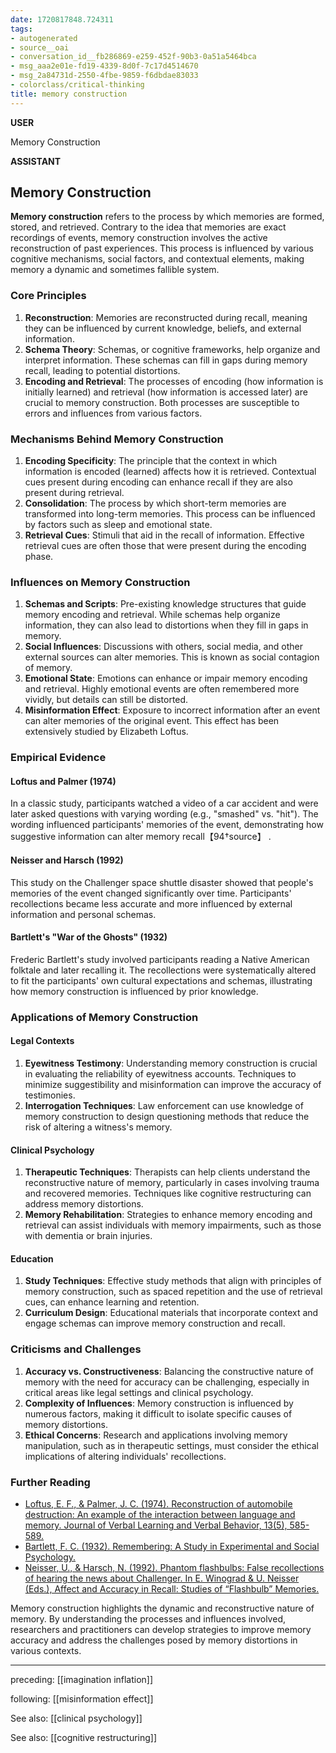 ```yaml
---
date: 1720817848.724311
tags:
- autogenerated
- source__oai
- conversation_id__fb286869-e259-452f-90b3-0a51a5464bca
- msg_aaa2e01e-fd19-4339-8d0f-7c17d4514670
- msg_2a84731d-2550-4fbe-9859-f6dbdae83033
- colorclass/critical-thinking
title: memory construction
---
```


**USER**

Memory Construction


**ASSISTANT**

## Memory Construction

**Memory construction** refers to the process by which memories are formed, stored, and retrieved. Contrary to the idea that memories are exact recordings of events, memory construction involves the active reconstruction of past experiences. This process is influenced by various cognitive mechanisms, social factors, and contextual elements, making memory a dynamic and sometimes fallible system.

### Core Principles

1. **Reconstruction**: Memories are reconstructed during recall, meaning they can be influenced by current knowledge, beliefs, and external information.
2. **Schema Theory**: Schemas, or cognitive frameworks, help organize and interpret information. These schemas can fill in gaps during memory recall, leading to potential distortions.
3. **Encoding and Retrieval**: The processes of encoding (how information is initially learned) and retrieval (how information is accessed later) are crucial to memory construction. Both processes are susceptible to errors and influences from various factors.

### Mechanisms Behind Memory Construction

1. **Encoding Specificity**: The principle that the context in which information is encoded (learned) affects how it is retrieved. Contextual cues present during encoding can enhance recall if they are also present during retrieval.
2. **Consolidation**: The process by which short-term memories are transformed into long-term memories. This process can be influenced by factors such as sleep and emotional state.
3. **Retrieval Cues**: Stimuli that aid in the recall of information. Effective retrieval cues are often those that were present during the encoding phase.

### Influences on Memory Construction

1. **Schemas and Scripts**: Pre-existing knowledge structures that guide memory encoding and retrieval. While schemas help organize information, they can also lead to distortions when they fill in gaps in memory.
2. **Social Influences**: Discussions with others, social media, and other external sources can alter memories. This is known as social contagion of memory.
3. **Emotional State**: Emotions can enhance or impair memory encoding and retrieval. Highly emotional events are often remembered more vividly, but details can still be distorted.
4. **Misinformation Effect**: Exposure to incorrect information after an event can alter memories of the original event. This effect has been extensively studied by Elizabeth Loftus.

### Empirical Evidence

#### Loftus and Palmer (1974)

In a classic study, participants watched a video of a car accident and were later asked questions with varying wording (e.g., "smashed" vs. "hit"). The wording influenced participants' memories of the event, demonstrating how suggestive information can alter memory recall【94†source】 .

#### Neisser and Harsch (1992)

This study on the Challenger space shuttle disaster showed that people's memories of the event changed significantly over time. Participants' recollections became less accurate and more influenced by external information and personal schemas.

#### Bartlett's "War of the Ghosts" (1932)

Frederic Bartlett's study involved participants reading a Native American folktale and later recalling it. The recollections were systematically altered to fit the participants' own cultural expectations and schemas, illustrating how memory construction is influenced by prior knowledge.

### Applications of Memory Construction

#### Legal Contexts

1. **Eyewitness Testimony**: Understanding memory construction is crucial in evaluating the reliability of eyewitness accounts. Techniques to minimize suggestibility and misinformation can improve the accuracy of testimonies.
2. **Interrogation Techniques**: Law enforcement can use knowledge of memory construction to design questioning methods that reduce the risk of altering a witness's memory.

#### Clinical Psychology

1. **Therapeutic Techniques**: Therapists can help clients understand the reconstructive nature of memory, particularly in cases involving trauma and recovered memories. Techniques like cognitive restructuring can address memory distortions.
2. **Memory Rehabilitation**: Strategies to enhance memory encoding and retrieval can assist individuals with memory impairments, such as those with dementia or brain injuries.

#### Education

1. **Study Techniques**: Effective study methods that align with principles of memory construction, such as spaced repetition and the use of retrieval cues, can enhance learning and retention.
2. **Curriculum Design**: Educational materials that incorporate context and engage schemas can improve memory construction and recall.

### Criticisms and Challenges

1. **Accuracy vs. Constructiveness**: Balancing the constructive nature of memory with the need for accuracy can be challenging, especially in critical areas like legal settings and clinical psychology.
2. **Complexity of Influences**: Memory construction is influenced by numerous factors, making it difficult to isolate specific causes of memory distortions.
3. **Ethical Concerns**: Research and applications involving memory manipulation, such as in therapeutic settings, must consider the ethical implications of altering individuals' recollections.

### Further Reading

- [Loftus, E. F., & Palmer, J. C. (1974). Reconstruction of automobile destruction: An example of the interaction between language and memory. Journal of Verbal Learning and Verbal Behavior, 13(5), 585-589.](https://www.sciencedirect.com/science/article/abs/pii/S0022537174800113)
- [Bartlett, F. C. (1932). Remembering: A Study in Experimental and Social Psychology.](https://www.cambridge.org/core/books/remembering/35BD3E3FF29601AB3B3DD1D6DFBDABA4)
- [Neisser, U., & Harsch, N. (1992). Phantom flashbulbs: False recollections of hearing the news about Challenger. In E. Winograd & U. Neisser (Eds.), Affect and Accuracy in Recall: Studies of “Flashbulb” Memories.](https://psycnet.apa.org/record/1992-97629-007)

Memory construction highlights the dynamic and reconstructive nature of memory. By understanding the processes and influences involved, researchers and practitioners can develop strategies to improve memory accuracy and address the challenges posed by memory distortions in various contexts.


---

preceding: [[imagination inflation]]  


following: [[misinformation effect]]

See also: [[clinical psychology]]


See also: [[cognitive restructuring]]
